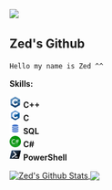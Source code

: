 ![](https://cdn.discordapp.com/attachments/769531308769804318/812630322599559198/github2.png)


## Zed's Github

```css
Hello my name is Zed ^^
```
 
**Skills:**  

<code><img height="20" src="https://raw.githubusercontent.com/github/explore/180320cffc25f4ed1bbdfd33d4db3a66eeeeb358/topics/cpp/cpp.png"></code> **C++**<br> 
<code><img height="20" src="https://raw.githubusercontent.com/github/explore/5c058a388828bb5fde0bcafd4bc867b5bb3f26f3/topics/c/c.png"></code> **C** <br>
<code><img height="20" src="https://raw.githubusercontent.com/github/explore/180320cffc25f4ed1bbdfd33d4db3a66eeeeb358/topics/sql/sql.png"></code> **SQL** <br>
<code><img height="20" src="https://raw.githubusercontent.com/github/explore/180320cffc25f4ed1bbdfd33d4db3a66eeeeb358/topics/csharp/csharp.png"></code> **C#**<br>
<code><img height="20" src="https://raw.githubusercontent.com/github/explore/180320cffc25f4ed1bbdfd33d4db3a66eeeeb358/topics/powershell/powershell.png"></code> **PowerShell**<br>


<a href="https://github.com/Zedprojects">
  <img align="center" src="https://github-readme-stats.anuraghazra1.vercel.app/api?username=ZedProjects&show_icons=true&include_all_commits=true&theme=material-palenight" alt="Zed's Github Stats" />
</a>
<a href="https://instagram.com/zedakimbo/">
  <!-- Change the `github-readme-stats.anuraghazra1.vercel.app` to `github-readme-stats.vercel.app`  -->
  <img align="center" src="https://github-readme-stats.anuraghazra1.vercel.app/api/top-langs/?username=ZedProjects&layout=compact&theme=material-palenight" />
</a> 

